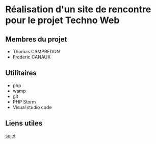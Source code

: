 # Réalisation d'un site de rencontre pour le projet Techno Web

## Membres du projet
- Thomas CAMPREDON
- Frederic CANAUX

## Utilitaires
- php
- wamp
- git
- PHP Storm
- Visual studio code

## Liens utiles
[sujet](https://community-sciences.unilim.fr/pluginfile.php/69703/mod_resource/content/2/Projet__1.pdf)
